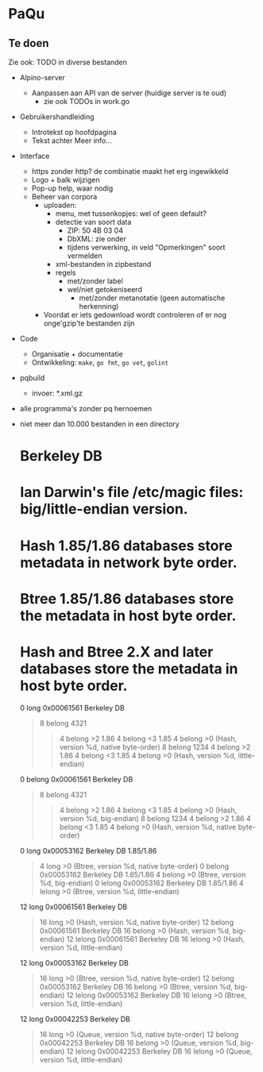 # PaQu #

## Te doen ##

Zie ook: TODO in diverse bestanden

  - Alpino-server
    - Aanpassen aan API van de server (huidige server is te oud)
      - zie ook TODOs in work.go
  - Gebruikershandleiding
    - Introtekst op hoofdpagina
    - Tekst achter Meer info...
  - Interface
    - https zonder http? de combinatie maakt het erg ingewikkeld
    - Logo + balk wijzigen
    - Pop-up help, waar nodig
    - Beheer van corpora
      - uploaden:
        - menu, met tussenkopjes: wel of geen default?
        - detectie van soort data
          - ZIP: 50 4B 03 04
          - DbXML: zie onder
          - tijdens verwerking, in veld "Opmerkingen" soort vermelden
        - xml-bestanden in zipbestand
        - regels
          - met/zonder label
          - wel/niet getokeniseerd
            - met/zonder metanotatie (geen automatische herkenning)
      - Voordat er iets gedownload wordt controleren of er nog
        onge'gzip'te bestanden zijn
  - Code
    - Organisatie + documentatie
    - Ontwikkeling: `make`, `go fmt`, `go vet`, `golint`

  - pqbuild
    - invoer: *.xml.gz

  - alle programma's zonder pq hernoemen

  - niet meer dan 10.000 bestanden in een directory


    # Berkeley DB
    #
    # Ian Darwin's file /etc/magic files: big/little-endian version.
    #
    # Hash 1.85/1.86 databases store metadata in network byte order.
    # Btree 1.85/1.86 databases store the metadata in host byte order.
    # Hash and Btree 2.X and later databases store the metadata in host byte order.

    0   long    0x00061561  Berkeley DB
    >8  belong  4321
    >>4 belong  >2      1.86
    >>4 belong  <3      1.85
    >>4 belong  >0      (Hash, version %d, native byte-order)
    >8  belong  1234
    >>4 belong  >2      1.86
    >>4 belong  <3      1.85
    >>4 belong  >0      (Hash, version %d, little-endian)

    0   belong  0x00061561  Berkeley DB
    >8  belong  4321
    >>4 belong  >2      1.86
    >>4 belong  <3      1.85
    >>4 belong  >0      (Hash, version %d, big-endian)
    >8  belong  1234
    >>4 belong  >2      1.86
    >>4 belong  <3      1.85
    >>4 belong  >0      (Hash, version %d, native byte-order)

    0   long    0x00053162  Berkeley DB 1.85/1.86
    >4  long    >0      (Btree, version %d, native byte-order)
    0   belong  0x00053162  Berkeley DB 1.85/1.86
    >4  belong  >0      (Btree, version %d, big-endian)
    0   lelong  0x00053162  Berkeley DB 1.85/1.86
    >4  lelong  >0      (Btree, version %d, little-endian)

    12  long    0x00061561  Berkeley DB
    >16 long    >0      (Hash, version %d, native byte-order)
    12  belong  0x00061561  Berkeley DB
    >16 belong  >0      (Hash, version %d, big-endian)
    12  lelong  0x00061561  Berkeley DB
    >16 lelong  >0      (Hash, version %d, little-endian)

    12  long    0x00053162  Berkeley DB
    >16 long    >0      (Btree, version %d, native byte-order)
    12  belong  0x00053162  Berkeley DB
    >16 belong  >0      (Btree, version %d, big-endian)
    12  lelong  0x00053162  Berkeley DB
    >16 lelong  >0      (Btree, version %d, little-endian)

    12  long    0x00042253  Berkeley DB
    >16 long    >0      (Queue, version %d, native byte-order)
    12  belong  0x00042253  Berkeley DB
    >16 belong  >0      (Queue, version %d, big-endian)
    12  lelong  0x00042253  Berkeley DB
    >16 lelong  >0      (Queue, version %d, little-endian)
